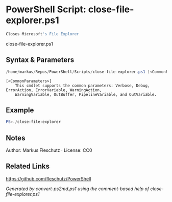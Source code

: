 # PowerShell Script: close-file-explorer.ps1
```powershell
Closes Microsoft's File Explorer
```

close-file-explorer.ps1

## Syntax & Parameters
```powershell
/home/markus/Repos/PowerShell/Scripts/close-file-explorer.ps1 [<CommonParameters>]
```

```
[<CommonParameters>]
    This cmdlet supports the common parameters: Verbose, Debug, ErrorAction, ErrorVariable, WarningAction, 
    WarningVariable, OutBuffer, PipelineVariable, and OutVariable.
```

## Example
```powershell
PS>./close-file-explorer
```


## Notes
Author: Markus Fleschutz · License: CC0

## Related Links
https://github.com/fleschutz/PowerShell

*Generated by convert-ps2md.ps1 using the comment-based help of close-file-explorer.ps1*
